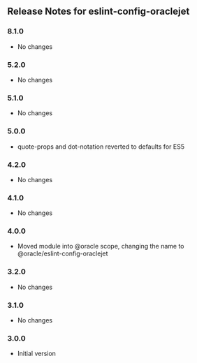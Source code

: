 ## Release Notes for eslint-config-oraclejet ##

### 8.1.0
* No changes

### 5.2.0
* No changes

### 5.1.0
* No changes

### 5.0.0
* quote-props and dot-notation reverted to defaults for ES5

### 4.2.0
* No changes

### 4.1.0
* No changes

### 4.0.0
* Moved module into @oracle scope, changing the name to @oracle/eslint-config-oraclejet

### 3.2.0
* No changes

### 3.1.0
* No changes

### 3.0.0
* Initial version

